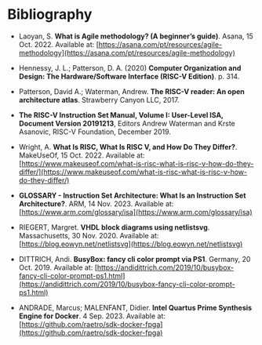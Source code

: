 # Bibliography

- Laoyan, S. **What is Agile methodology? (A beginner’s guide)**. Asana, 15 Oct. 2022.
Available at: [https://asana.com/pt/resources/agile-methodology](https://asana.com/pt/resources/agile-methodology)

- Hennessy, J. L.; Patterson, D. A. (2020) **Computer Organization and Design: The Hardware/Software Interface (RISC-V Edition)**. p. 314.

- Patterson, David A.; Waterman, Andrew. **The RISC-V reader: An open architecture atlas**.
Strawberry Canyon LLC, 2017.

- **The RISC-V Instruction Set Manual, Volume I: User-Level ISA, Document Version 20191213**,
Editors Andrew Waterman and Krste Asanovic, RISC-V Foundation, December 2019.

- Wright, A. **What Is RISC, What Is RISC V, and How Do They Differ?**. MakeUseOf, 15 Oct. 2022.
Available at: [https://www.makeuseof.com/what-is-risc-what-is-risc-v-how-do-they-differ/](https://www.makeuseof.com/what-is-risc-what-is-risc-v-how-do-they-differ/)

- **GLOSSARY - Instruction Set Architecture: What Is an Instruction Set Architecture?**. 
ARM, 14 Nov. 2023. Available at: [https://www.arm.com/glossary/isa](https://www.arm.com/glossary/isa)

- RIEGERT, Margret. **VHDL block diagrams using netlistsvg**. Massachusetts, 30 Nov. 2020. 
Available at: [https://blog.eowyn.net/netlistsvg](https://blog.eowyn.net/netlistsvg)

- DITTRICH, Andi. **BusyBox: fancy cli color prompt via PS1**. Germany, 20 Oct. 2019. 
Available at: [https://andidittrich.com/2019/10/busybox-fancy-cli-color-prompt-ps1.html](https://andidittrich.com/2019/10/busybox-fancy-cli-color-prompt-ps1.html)

- ANDRADE, Marcus; MALENFANT, Didier. **Intel Quartus Prime Synthesis Engine for Docker**. 
4 Sep. 2023. Available at: [https://github.com/raetro/sdk-docker-fpga](https://github.com/raetro/sdk-docker-fpga)
